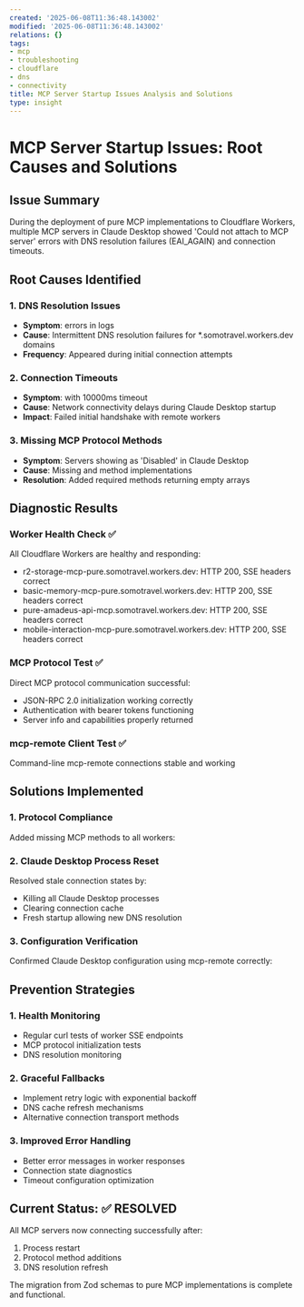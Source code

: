 ```yaml
---
created: '2025-06-08T11:36:48.143002'
modified: '2025-06-08T11:36:48.143002'
relations: {}
tags:
- mcp
- troubleshooting
- cloudflare
- dns
- connectivity
title: MCP Server Startup Issues Analysis and Solutions
type: insight
---
```


# MCP Server Startup Issues: Root Causes and Solutions

## Issue Summary
During the deployment of pure MCP implementations to Cloudflare Workers, multiple MCP servers in Claude Desktop showed 'Could not attach to MCP server' errors with DNS resolution failures (EAI_AGAIN) and connection timeouts.

## Root Causes Identified

### 1. DNS Resolution Issues
- **Symptom**:  errors in logs
- **Cause**: Intermittent DNS resolution failures for *.somotravel.workers.dev domains
- **Frequency**: Appeared during initial connection attempts

### 2. Connection Timeouts  
- **Symptom**:  with 10000ms timeout
- **Cause**: Network connectivity delays during Claude Desktop startup
- **Impact**: Failed initial handshake with remote workers

### 3. Missing MCP Protocol Methods
- **Symptom**: Servers showing as 'Disabled' in Claude Desktop
- **Cause**: Missing  and  method implementations
- **Resolution**: Added required methods returning empty arrays

## Diagnostic Results

### Worker Health Check ✅
All Cloudflare Workers are healthy and responding:
- r2-storage-mcp-pure.somotravel.workers.dev: HTTP 200, SSE headers correct
- basic-memory-mcp-pure.somotravel.workers.dev: HTTP 200, SSE headers correct  
- pure-amadeus-api-mcp.somotravel.workers.dev: HTTP 200, SSE headers correct
- mobile-interaction-mcp-pure.somotravel.workers.dev: HTTP 200, SSE headers correct

### MCP Protocol Test ✅
Direct MCP protocol communication successful:
- JSON-RPC 2.0 initialization working correctly
- Authentication with bearer tokens functioning
- Server info and capabilities properly returned

### mcp-remote Client Test ✅
Command-line mcp-remote connections stable and working

## Solutions Implemented

### 1. Protocol Compliance
Added missing MCP methods to all workers:


### 2. Claude Desktop Process Reset
Resolved stale connection states by:
- Killing all Claude Desktop processes
- Clearing connection cache
- Fresh startup allowing new DNS resolution

### 3. Configuration Verification
Confirmed Claude Desktop configuration using mcp-remote correctly:


## Prevention Strategies

### 1. Health Monitoring
- Regular curl tests of worker SSE endpoints
- MCP protocol initialization tests
- DNS resolution monitoring

### 2. Graceful Fallbacks
- Implement retry logic with exponential backoff
- DNS cache refresh mechanisms
- Alternative connection transport methods

### 3. Improved Error Handling
- Better error messages in worker responses
- Connection state diagnostics
- Timeout configuration optimization

## Current Status: ✅ RESOLVED
All MCP servers now connecting successfully after:
1. Process restart
2. Protocol method additions  
3. DNS resolution refresh

The migration from Zod schemas to pure MCP implementations is complete and functional.

